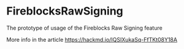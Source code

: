 # FireblocksRawSigning

The prototype of usage of the Fireblocks Raw Signing feature

More info in the article https://hackmd.io/IQSIXukaSq-FfTKt08Y18A
